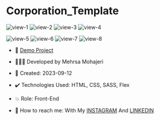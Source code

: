 # Corporation_Template

![view-1](https://github.com/Mehrsa-Mohajeri-Developer/Corporation_Template/assets/145048780/77205be8-0f47-48c7-ac53-68388e9d5374)
![view-2](https://github.com/Mehrsa-Mohajeri-Developer/Corporation_Template/assets/145048780/4691a0e3-de3c-4930-a549-700572e387a2)
![view-3](https://github.com/Mehrsa-Mohajeri-Developer/Corporation_Template/assets/145048780/d450e85a-433b-4c04-bbdd-3ec35f95aa37)
![view-4](https://github.com/Mehrsa-Mohajeri-Developer/Corporation_Template/assets/145048780/a6f48a69-6144-4a5b-a923-c7a202dfd494)

![view-5](https://github.com/Mehrsa-Mohajeri-Developer/Corporation_Template/assets/145048780/2b04709b-a99f-410e-8c79-011953ff04eb)
![view-6](https://github.com/Mehrsa-Mohajeri-Developer/Corporation_Template/assets/145048780/8f8ab2cf-1745-4355-a954-1846537fa658)
![view-7](https://github.com/Mehrsa-Mohajeri-Developer/Corporation_Template/assets/145048780/bcff222a-da72-4337-80c4-fa54b9969760)
![view-8](https://github.com/Mehrsa-Mohajeri-Developer/Corporation_Template/assets/145048780/9b0e0f42-38fa-4223-8a49-47965ff092a1)


- 🔗 [Demo Project](https://mehrsa-mohajeri-developer.github.io/Corporation_Template/)

- 👩🏻‍💻 Developed by Mehrsa Mohajeri

- 📆 Created: 2023-09-12

- ✔️ Technologies Used: HTML, CSS, SASS, Flex

- 💥 Role: Front-End

- 📲 How to reach me: With My [INSTAGRAM](https://www.instagram.com/mehrsa_mohajeri_developer) And [LINKEDIN](https://www.linkedin.com/in/mehrsa_mohajeri_developer)
